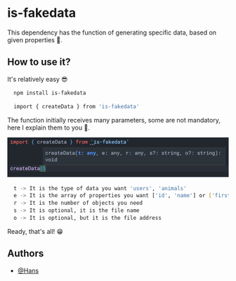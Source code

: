 
# is-fakedata

This dependency has the function of generating specific data, based on given properties 🚀.




## How to use it?

It's relatively easy 😎


```bash
  npm install is-fakedata
```
```bash
  import { createData } from 'is-fakedata'
```

The function initially receives many parameters, some are not mandatory, here I explain them to you 🙌.

![App Screenshot](	https://github.com/HansM7/is_fakedata/blob/master/function.png?raw=true)

```bash
  t -> It is the type of data you want 'users', 'animals'
  e -> It is the array of properties you want ['id', 'name'] or ['first_name']
  r -> It is the number of objects you need
  s -> It is optional, it is the file name
  o -> It is optional, but it is the file address
```

Ready, that's all! 😁
## Authors

- [@Hans](https://www.github.com/HansM7)

